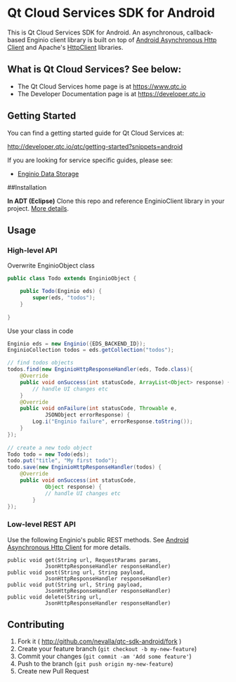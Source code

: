 Qt Cloud Services SDK for Android
==============================

This is Qt Cloud Services SDK for Android. An asynchronous, callback-based Enginio client library is built on top of [Android Asynchronous Http Client](https://github.com/loopj/android-async-http) and Apache's [HttpClient](http://hc.apache.org/httpcomponents-client-ga/) libraries.

## What is Qt Cloud Services? See below:

* The Qt Cloud Services home page is at https://www.qtc.io
* The Developer Documentation page is at https://developer.qtc.io


## Getting Started

You can find a getting started guide for Qt Cloud Services at:

http://developer.qtc.io/qtc/getting-started?snippets=android

If you are looking for service specific guides, please see:

* [Enginio Data Storage](http://developer.qtc.io/eds/getting-started?snippets=android)


##Installation

**In ADT (Eclipse)**
Clone this repo and reference EnginioClient library in your project. [More details](http://developer.android.com/tools/projects/projects-eclipse.html#ReferencingLibraryProject).

## Usage

### High-level API
Overwrite EnginioObject class
```java
public class Todo extends EnginioObject {

	public Todo(Enginio eds) {
		super(eds, "todos");
	}
	
}
```

Use your class in code
```java
Enginio eds = new Enginio({EDS_BACKEND_ID});
EnginioCollection todos = eds.getCollection("todos");

// find todos objects
todos.find(new EnginioHttpResponseHandler(eds, Todo.class){
	@Override
	public void onSuccess(int statusCode, ArrayList<Object> response) {
		// handle UI changes etc
	}
	@Override
	public void onFailure(int statusCode, Throwable e,
			JSONObject errorResponse) {
		Log.i("Enginio failure", errorResponse.toString());
	}
});
    	
// create a new todo object
Todo todo = new Todo(eds); 
todo.put("title", "My first todo");
todo.save(new EnginioHttpResponseHandler(todos) {
  	@Override
  	public void onSuccess(int statusCode,
  			Object response) {
    		// handle UI changes etc
    	}
});
```

### Low-level REST API
Use the following Enginio's public REST methods. See [Android Asynchronous Http Client](https://github.com/loopj/android-async-http) for more details.
```
public void get(String url, RequestParams params,
			JsonHttpResponseHandler responseHandler)
public void post(String url, String payload,
			JsonHttpResponseHandler responseHandler)
public void put(String url, String payload,
			JsonHttpResponseHandler responseHandler)
public void delete(String url,
			JsonHttpResponseHandler responseHandler)
```

## Contributing

1. Fork it ( http://github.com/nevalla/qtc-sdk-android/fork )
2. Create your feature branch (`git checkout -b my-new-feature`)
3. Commit your changes (`git commit -am 'Add some feature'`)
4. Push to the branch (`git push origin my-new-feature`)
5. Create new Pull Request
